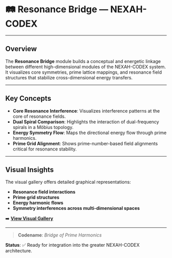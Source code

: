 # 🛤️ Resonance Bridge — NEXAH-CODEX

---

## Overview

The **Resonance Bridge** module builds a conceptual and energetic linkage between different high-dimensional modules of the NEXAH-CODEX system. It visualizes core symmetries, prime lattice mappings, and resonance field structures that stabilize cross-dimensional energy transfers.

---

## Key Concepts

* **Core Resonance Interference**: Visualizes interference patterns at the core of resonance fields.
* **Dual Spiral Comparison**: Highlights the interaction of dual-frequency spirals in a Möbius topology.
* **Energy Symmetry Flow**: Maps the directional energy flow through prime harmonics.
* **Prime Grid Alignment**: Shows prime-number-based field alignments critical for resonance stability.

---

## Visual Insights

The visual gallery offers detailed graphical representations:

* **Resonance field interactions**
* **Prime grid structures**
* **Energy harmonic flows**
* **Symmetry interferences across multi-dimensional spaces**

➡️ **[View Visual Gallery](./visual_gallery.md)**

---

> **Codename**: *Bridge of Prime Harmonics*

**Status**: ✅ Ready for integration into the greater NEXAH-CODEX architecture.

